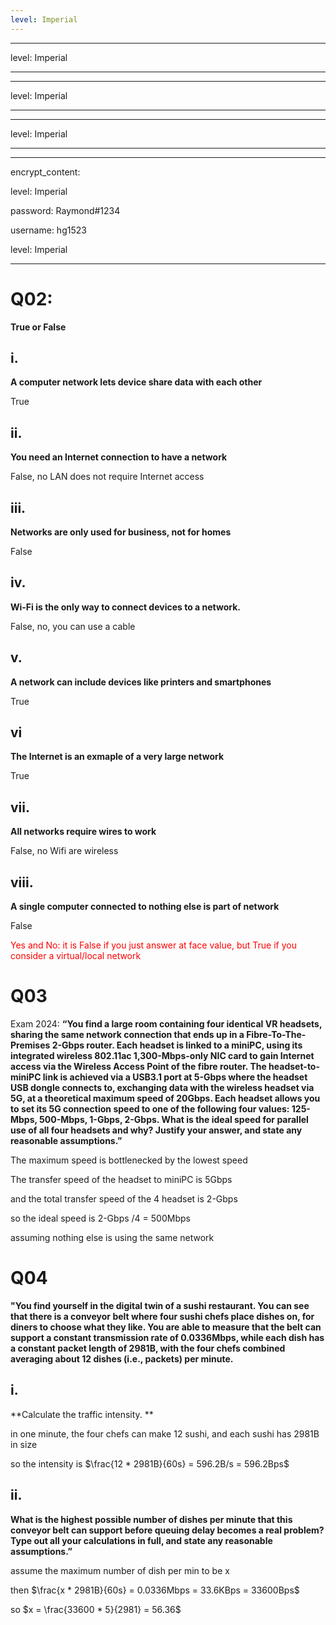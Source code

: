 ```yaml
---
level: Imperial
---
```

---
level: Imperial
---
---
level: Imperial
---
---
level: Imperial
---
---
encrypt_content:
  level: Imperial
  password: Raymond#1234
  username: hg1523
level: Imperial
---
# Q02:
**True or False**

## i.
**A computer network lets device share data with each other**

True

## ii.
**You need an Internet connection to have a network**

False, no LAN does not require Internet access

## iii.
**Networks are only used for business, not for homes**

False

## iv.
**Wi-Fi is the only way to connect devices to a network.**

False, no, you can use a cable
## v.
**A network can include devices like printers and smartphones**

True

## vi
**The Internet is an exmaple of a very large network**

True

## vii.
**All networks require wires to work**

False, no Wifi are wireless

## viii.
**A single computer connected to nothing else is part of network**

False

<span style="color:red">Yes and No: it is False if you just answer at face value, but True if you consider a virtual/local network</span>

# Q03 
Exam 2024: **“You find a large room containing four identical VR headsets, sharing the same network connection that ends up in a Fibre-To-The-Premises 2-Gbps router. Each headset is linked to a miniPC, using its integrated wireless 802.11ac 1,300-Mbps-only NIC card to gain Internet access via the Wireless Access Point of the fibre router. The headset-to-miniPC link is achieved via a USB3.1 port at 5-Gbps where the headset USB dongle connects to, exchanging data with the wireless headset via 5G, at a theoretical maximum speed of 20Gbps. Each headset allows you to set its 5G connection speed to one of the following four values: 125-Mbps, 500-Mbps, 1-Gbps, 2-Gbps. What is the ideal speed for parallel use of all four headsets and why? Justify your answer, and state any reasonable assumptions.”**

The maximum speed is bottlenecked by the lowest speed

The transfer speed of the headset to miniPC is 5Gbps

and the total transfer speed of the 4 headset is 2-Gbps

so the ideal speed is 2-Gbps /4 = 500Mbps

assuming nothing else is using the same network

# Q04

**"You find yourself in the digital twin of a sushi restaurant. You can see that there is a conveyor belt where four sushi chefs place dishes on, for diners to choose what they like. You are able to measure that the belt can support a constant transmission rate of 0.0336Mbps, while each dish has a constant packet length of 2981B, with the four chefs combined averaging about 12 dishes (i.e., packets) per minute.**

## i.
**Calculate the traffic intensity. **

in one minute, the four chefs can make 12 sushi, and each sushi has 2981B in size

so the intensity is $\frac{12 * 2981B}{60s} = 596.2B/s = 596.2Bps$



## ii. 
**What is the highest possible number of dishes per minute that this conveyor belt can support before queuing delay becomes a real problem? Type out all your calculations in full, and state any reasonable assumptions.”**


assume the maximum number of dish per min to be x

then $\frac{x * 2981B}{60s} = 0.0336Mbps = 33.6KBps = 33600Bps$

so $x = \frac{33600 * 5}{2981} = 56.36$


